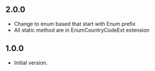 ## 2.0.0
- Change to enum based that start with Enum prefix
- All static method are in EnumCountryCodeExt extension

## 1.0.0

- Initial version.
